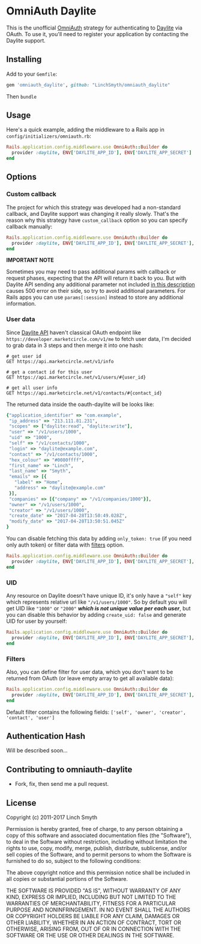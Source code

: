# OmniAuth Daylite

This is the unofficial [OmniAuth](https://github.com/intridea/omniauth) strategy for 
authenticating to [Daylite](https://www.marketcircle.com/) via OAuth.
To use it, you'll need to register your application by contacting the Daylite support.

## Installing

Add to your `Gemfile`:

```ruby
gem 'omniauth_daylite', github: "LinchSmyth/omniauth_daylite"
```

Then `bundle`

## Usage

Here's a quick example, adding the middleware to a Rails app in `config/initializers/omniauth.rb`:

```ruby
Rails.application.config.middleware.use OmniAuth::Builder do
  provider :daylite, ENV['DAYLITE_APP_ID'], ENV['DAYLITE_APP_SECRET']
end
```

## Options

### Custom callback

The project for which this strategy was developed had a non-standard callback, and Daylite support was 
changing it really slowly. That's the reason why this strategy have `custom_callback` option so you can specify
callback manually:

```ruby
Rails.application.config.middleware.use OmniAuth::Builder do
  provider :daylite, ENV['DAYLITE_APP_ID'], ENV['DAYLITE_APP_SECRET'], custom_callback: "https://example.com/daylite_custom_collback"
end
```

**IMPORTANT NOTE**

Sometimes you may need to pass additional params with callback or request phases, expecting that the API will 
return it back to you. But with Daylite API sending any additional parameter not included 
[in this description](https://developer.marketcircle.com/v1/docs/authentication-1#section-oauth-2-0-endpoints) causes 500 error on 
their side, so try to avoid additional parameters. For Rails apps you can use `params[:session]` instead to store any additional information. 

### User data

Since [Daylite API](https://developer.marketcircle.com/v1/reference) haven't classical OAuth endpoint like 
`https://developer.marketcircle.com/v1/me` to fetch user data, I'm decided to grab data in 3 steps and then merge it into one hash:

```
# get user id
GET https://api.marketcircle.net/v1/info
 
# get a contact id for this user
GET https://api.marketcircle.net/v1/users/#{user_id}

# get all user info
GET https://api.marketcircle.net/v1/contacts/#{contact_id}
```

The returned data inside the oauth-daylite will be looks like:

```ruby
{"application_identifier" => "com.example",
 "ip_address" => "213.111.81.231",
 "scopes" => ["daylite:read", "daylite:write"],
 "user" => "/v1/users/1000",
 "uid" => "1000",
 "self" => "/v1/contacts/1000",
 "login" => "daylite@example.com",
 "contact" => "/v1/contacts/1000",
 "hex_colour" => "#0080ffff",
 "first_name" => "Linch",
 "last_name" => "Smyth",
 "emails" => [{
   "label" => "Home",
   "address" => "daylite@example.com"
 }],
 "companies" => [{"company" => "/v1/companies/1000"}],
 "owner" => "/v1/users/1000",
 "creator" => "/v1/users/1000",
 "create_date" => "2017-04-28T13:50:49.028Z",
 "modify_date" => "2017-04-28T13:50:51.045Z"
}
```

You can disable fetching this data by adding `only_token: true` (if you need only auth token) or filter data with [filters](#filters) option.

```ruby
Rails.application.config.middleware.use OmniAuth::Builder do
  provider :daylite, ENV['DAYLITE_APP_ID'], ENV['DAYLITE_APP_SECRET'], only_token: true
end
```

### UID

Any resource on Daylite doesn't have unique ID, it's only have a `"self"` key which represents relative url 
like `"/v1/users/1000"`. So by default you will get UID like `"1000"` or `"2000"` **_which is not unique value per each user_**, but you can 
disable this behavior by adding `create_uid: false` and generate UID for user by yourself:

```ruby
Rails.application.config.middleware.use OmniAuth::Builder do
  provider :daylite, ENV['DAYLITE_APP_ID'], ENV['DAYLITE_APP_SECRET'], create_uid: false
end
```

### Filters

Also, you can define filter for user data, which you don't want to be returned from OAuth (or leave empty array to get all available data):

```ruby
Rails.application.config.middleware.use OmniAuth::Builder do
  provider :daylite, ENV['DAYLITE_APP_ID'], ENV['DAYLITE_APP_SECRET'], filter: ["self", "owner", "creator"]
end
```

Default filter contains the following fields: `['self', 'owner', 'creator', 'contact', 'user']`


## Authentication Hash


Will be described soon...



## Contributing to omniauth-daylite


* Fork, fix, then send me a pull request.


## License


Copyright (c) 2011-2017 Linch Smyth

Permission is hereby granted, free of charge, to any person obtaining a copy of this software and associated documentation files (the "Software"), to deal in the Software without restriction, including without limitation the rights to use, copy, modify, merge, publish, distribute, sublicense, and/or sell copies of the Software, and to permit persons to whom the Software is furnished to do so, subject to the following conditions:

The above copyright notice and this permission notice shall be included in all copies or substantial portions of the Software.

THE SOFTWARE IS PROVIDED "AS IS", WITHOUT WARRANTY OF ANY KIND, EXPRESS OR IMPLIED, INCLUDING BUT NOT LIMITED TO THE WARRANTIES OF MERCHANTABILITY, FITNESS FOR A PARTICULAR PURPOSE AND NONINFRINGEMENT. IN NO EVENT SHALL THE AUTHORS OR COPYRIGHT HOLDERS BE LIABLE FOR ANY CLAIM, DAMAGES OR OTHER LIABILITY, WHETHER IN AN ACTION OF CONTRACT, TORT OR OTHERWISE, ARISING FROM, OUT OF OR IN CONNECTION WITH THE SOFTWARE OR THE USE OR OTHER DEALINGS IN THE SOFTWARE.

